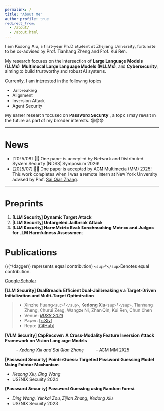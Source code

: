 ```yaml
---
permalink: /
title: "About Me"
author_profile: true
redirect_from: 
  - /about/
  - /about.html
---
```

I am Kedong Xiu, a first-year Ph.D student at Zhejiang University, fortunate to be co-advised by Prof. Tianhang Zheng and Prof. Kui Ren.

My research focuses on the intersection of **Large Language Models (LLMs)**, **Multimodal Large Language Models (MLLMs)**, and **Cybersecurity**, aiming to build trustworthy and robust AI systems.

Currently, I am interested in the following topics:

* Jailbreaking
* Alignment
* Inversion Attack
* Agent Security

My earlier research focused on  **Password Security** , a topic I may revisit in the future as part of my broader interests. 😎😎😎

---

# News

* [2025/08] 🎉🎉 One paper is accepted by Network and Distributed System Security (NDSS) Symposium 2026!
* [2025/07] 🎉🎉 One paper is accepted by ACM Multimedia (MM) 2025! This work completes when I was a remote intern at New York University advised by Prof. [Sai Qian Zhang](https://saiqianzhang.com/).

---

# Preprints

1. **[LLM Security] Dynamic Target Attack**
2. **[LLM Security] Untargeted Jailbreak Attack**
3. **[LLM Security] HarmMetric Eval: Benchmarking Metrics and Judges for LLM Harmfulness Assessment**

# Publications

(\\(^\dagger\\) represents equal contribution)
`<sup>`&dagger;`</sup>`Denotes equal contribution.

[Google Scholar](https://scholar.google.com/citations?user=yjn-6QkAAAAJ)

**[LLM Security] DualBreach:  Efficient Dual-Jailbreaking via Target-Driven Initialization and Multi-Target Optimization**

> - Xinzhe Huang`<sup>`&dagger;`</sup>`, **Kedong Xiu**`<sup>`&dagger;`</sup>`, Tianhang Zheng, Churui Zeng, Wangze Ni, Zhan Qin, Kui Ren, Chun Chen
> - Venue: [*NDSS 2026*](https://www.ndss-symposium.org/ndss2026/)
> - Paper: \[[arXiv](https://arxiv.org/abs/2504.18564)\]
> - Repo: \[[GitHub](https://github.com/hxz-sec/DualBreach)\]

**[VLM Security] CapRecover: A Cross-Modality Feature Inversion Attack Framework on Vision Language Models**

  $\qquad$ - _Kedong Xiu and Sai Qian Zhang_
  $\qquad$ - ACM MM 2025

**[Password Security] PointerGuess: Targeted Password Guessing Model Using Pointer Mechanism**

- _Kedong Xiu, Ding Wang_
- USENIX Security 2024

**[Password Security] Password Guessing using Random Forest**

- _Ding Wang, Yunkai Zou, Zijian Zhang, Kedong Xiu_
- USENIX Security 2023
